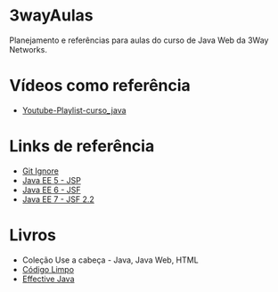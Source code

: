 # 3wayAulas
Planejamento e referências para aulas do curso de Java Web da 3Way Networks.

# Vídeos como referência
* [Youtube-Playlist-curso_java](https://www.youtube.com/watch?v=CLJOkW_Bchk&list=PLc_5R8jc8TMIBvTCdYUcPXgZLz_82Cafs)
# Links de referência
* [Git Ignore](https://git-scm.com/docs/gitignore)
* [Java EE 5 - JSP](https://docs.oracle.com/javaee/5/tutorial/doc/gfirp.html)
* [Java EE 6 - JSF](https://docs.oracle.com/javaee/6/tutorial/doc/)
* [Java EE 7 - JSF 2.2](https://docs.oracle.com/javaee/7/tutorial/index.html)

# Livros
* Coleção Use a cabeça - Java, Java Web, HTML
* [Código Limpo](https://www.amazon.com.br/C%C3%B3digo-Limpo-Habilidades-Pr%C3%A1ticas-Software/dp/8576082675)
* [Effective Java](https://www.amazon.com/Effective-Java-2nd-Joshua-Bloch/dp/0321356683)
